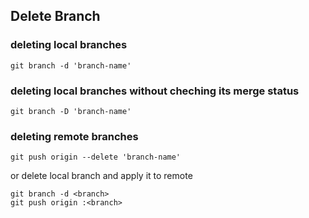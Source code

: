 ## Delete Branch

### deleting local branches

```
git branch -d 'branch-name'
```

### deleting local branches without cheching its merge status

```
git branch -D 'branch-name'
```

### deleting remote branches

```
git push origin --delete 'branch-name'
```

or delete local branch and apply it to remote

```
git branch -d <branch>
git push origin :<branch>
```
